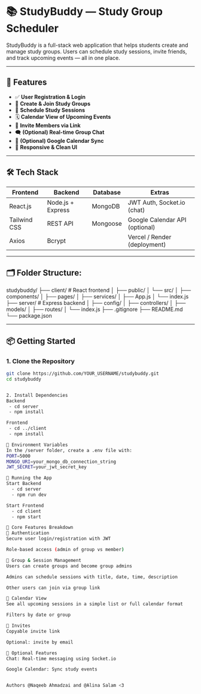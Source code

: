 # 📚 StudyBuddy — Study Group Scheduler

StudyBuddy is a full-stack web application that helps students create and manage study groups. Users can schedule study sessions, invite friends, and track upcoming events — all in one place.

---

## 🚀 Features

- ✅ **User Registration & Login**
- 👥 **Create & Join Study Groups**
- 📅 **Schedule Study Sessions**
- 🗓️ **Calendar View of Upcoming Events**
- 🔗 **Invite Members via Link**
- 🗨️ **(Optional) Real-time Group Chat**
- 🔄 **(Optional) Google Calendar Sync**
- 🎨 **Responsive & Clean UI**

---

## 🛠 Tech Stack

| Frontend        | Backend         | Database    | Extras                        |
|------------------|------------------|-------------|-------------------------------|
| React.js         | Node.js + Express| MongoDB     | JWT Auth, Socket.io (chat)    |
| Tailwind CSS     | REST API         | Mongoose    | Google Calendar API (optional)|
| Axios            | Bcrypt           |             | Vercel / Render (deployment)  |

---

## 🗂 Folder Structure:

studybuddy/
├── client/ # React frontend
│ ├── public/
│ └── src/
│ ├── components/
│ ├── pages/
│ ├── services/
│ ├── App.js
│ └── index.js
├── server/ # Express backend
│ ├── config/
│ ├── controllers/
│ ├── models/
│ ├── routes/
│ └── index.js
├── .gitignore
├── README.md
└── package.json


---

## 📦 Getting Started

### 1. Clone the Repository
```bash
git clone https://github.com/YOUR_USERNAME/studybuddy.git
cd studybuddy


2. Install Dependencies
Backend
 - cd server
 - npm install

Frontend
 - cd ../client
 - npm install

🔐 Environment Variables
In the /server folder, create a .env file with:
PORT=5000
MONGO_URI=your_mongo_db_connection_string
JWT_SECRET=your_jwt_secret_key

🧪 Running the App
Start Backend
  - cd server
  - npm run dev

Start Frontend
  - cd client
  - npm start

🎯 Core Features Breakdown
🔐 Authentication
Secure user login/registration with JWT

Role-based access (admin of group vs member)

📅 Group & Session Management
Users can create groups and become group admins

Admins can schedule sessions with title, date, time, description

Other users can join via group link

📆 Calendar View
See all upcoming sessions in a simple list or full calendar format

Filters by date or group

🔗 Invites
Copyable invite link

Optional: invite by email

🔄 Optional Features
Chat: Real-time messaging using Socket.io 

Google Calendar: Sync study events


Authors @Naqeeb Ahmadzai and @Alina Salam <3
